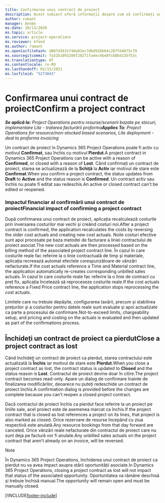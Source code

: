 ```yaml
---
title: Confirmarea unui contract de proiect
description: Acest subiect oferă informații despre cum să confirmați un contract în Project Operations.
author: rumant
manager: Annbe
ms.date: 10/13/2020
ms.topic: article
ms.service: project-operations
ms.reviewer: kfend
ms.author: rumant
ms.openlocfilehash: d807d3631f40a93ec7dbd918b64c287fd4875c79
ms.sourcegitcommit: fa32b1893286f20271fa4ec4be8fc68bd135f53c
ms.translationtype: HT
ms.contentlocale: ro-RO
ms.lasthandoff: 02/15/2021
ms.locfileid: "5273843"
---
```

# <a name="confirm-a-project-contract"></a><span data-ttu-id="15398-103">Confirmarea unui contract de proiect</span><span class="sxs-lookup"><span data-stu-id="15398-103">Confirm a project contract</span></span>

<span data-ttu-id="15398-104">_**Se aplică la:** Project Operations pentru resurse/scenarii bazate pe stocuri, implementare Lite - tratarea facturării proforma_</span><span class="sxs-lookup"><span data-stu-id="15398-104">_**Applies To:** Project Operations for resource/non-stocked based scenarios, Lite deployment - deal to proforma invoicing_</span></span>

<span data-ttu-id="15398-105">Un contract de proiect în Dynamics 365 Project Operations poate fi activ cu motivul **Confirmat**, sau închis cu motivul **Pierdut**.</span><span class="sxs-lookup"><span data-stu-id="15398-105">A project contract in Dynamics 365 Project Operations can be active with a reason of **Confirmed**, or closed with a reason of **Lost**.</span></span> <span data-ttu-id="15398-106">Când confirmați un contract de proiect, starea se actualizează de la **Schiță** la **Activ** iar motivul de stare este **Confirmat**.</span><span class="sxs-lookup"><span data-stu-id="15398-106">When you confirm a project contract, the status updates from **Draft** to **Active** and the status reason is **Confirmed**.</span></span> <span data-ttu-id="15398-107">Un contract activ sau închis nu poate fi editat sau redeschis.</span><span class="sxs-lookup"><span data-stu-id="15398-107">An active or closed contract can't be edited or reopened.</span></span> 

### <a name="financial-impact-of-confirming-a-project-contract"></a><span data-ttu-id="15398-108">Impactul financiar al confirmării unui contract de proiect</span><span class="sxs-lookup"><span data-stu-id="15398-108">Financial impact of confirming a project contract</span></span>

<span data-ttu-id="15398-109">După confirmarea unui contract de proiect, aplicația recalculează costurile prin inversarea costurilor mai vechi și creând costuri noi.</span><span class="sxs-lookup"><span data-stu-id="15398-109">After a project contract is confirmed, the application recalculates the costs by reversing the older cost actuals and creating new cost actuals.</span></span> <span data-ttu-id="15398-110">Noile costuri efective sunt apoi procesate pe baza metodei de facturare a liniei contractului de proiect asociat.</span><span class="sxs-lookup"><span data-stu-id="15398-110">The new cost actuals are then processed based on the billing method of the associated project contract line.</span></span> <span data-ttu-id="15398-111">În cazul în care costurile reale fac referire la o linie contractuală de timp și materiale, aplicația recreează automat efectele corespunzătoare de vânzări nefacturate.</span><span class="sxs-lookup"><span data-stu-id="15398-111">If the cost actuals reference a Time and Material contract line, the application automatically re-creates corresponding unbilled sales actuals.</span></span> <span data-ttu-id="15398-112">În cazul în care costurile reale fac referire la o linie de contract cu preț fix, aplicația încetează să reproceseze costurile reale.</span><span class="sxs-lookup"><span data-stu-id="15398-112">If the cost actuals reference a Fixed Price contract line, the application stops reprocessing the cost actuals.</span></span>

<span data-ttu-id="15398-113">Limitele care nu trebuie depășite, configurarea taxării, precum și stabilirea prețurilor și a costurilor pentru datele reale sunt evaluate și apoi actualizate ca parte a procesului de confirmare.</span><span class="sxs-lookup"><span data-stu-id="15398-113">Not-to-exceed limits, chargeability setup, and pricing and costing on the actuals is evaluated and then updated as part of the confirmations process.</span></span>

## <a name="close-a-project-contract-as-lost"></a><span data-ttu-id="15398-114">Închideți un contract de proiect ca pierdut</span><span class="sxs-lookup"><span data-stu-id="15398-114">Close a project contract as lost</span></span>

<span data-ttu-id="15398-115">Când închideți un contract de proiect ca pierdut, starea contractului este actualizată la **Închis** iar motivul de stare este **Pierdut**.</span><span class="sxs-lookup"><span data-stu-id="15398-115">When you close a project contract as lost, the contract status is updated to **Closed** and the status reason is **Lost**.</span></span> <span data-ttu-id="15398-116">Contractul de proiect devine doar în citire.</span><span class="sxs-lookup"><span data-stu-id="15398-116">The project contract becomes read-only.</span></span> <span data-ttu-id="15398-117">Apare un dialog de confirmare înainte de finalizarea modificărilor, deoarece nu puteți redeschide un contract de proiect închis.</span><span class="sxs-lookup"><span data-stu-id="15398-117">A confirmation dialog is provided before the changes are complete because you can't reopen a closed project contract.</span></span>

<span data-ttu-id="15398-118">Dacă contractul de proiect închis ca pierdut face referire la un proiect pe liniile sale, acel proiect este de asemenea marcat ca închis.</span><span class="sxs-lookup"><span data-stu-id="15398-118">If the project contract that is closed as lost references a project on its lines, that project is also marked as closed.</span></span> <span data-ttu-id="15398-119">Orice rezervare de resurse începând cu ziua respectivă este anulată.</span><span class="sxs-lookup"><span data-stu-id="15398-119">Any resource bookings from that day forward are canceled.</span></span> <span data-ttu-id="15398-120">Orice vânzări reale nefacturate din contractul de proiect care nu sunt deja pe factură vor fi anulate.</span><span class="sxs-lookup"><span data-stu-id="15398-120">Any unbilled sales actuals on the project contract that aren't already on an invoice, will be reversed.</span></span>

> [!NOTE]
> <span data-ttu-id="15398-121">În Dynamics 365 Project Operations, închiderea unui contract de proiect ca pierdut nu va avea impact asupra stării oportunității asociate.</span><span class="sxs-lookup"><span data-stu-id="15398-121">In Dynamics 365 Project Operations, closing a project contract as lost will not impact that status of the associated opportunity.</span></span> <span data-ttu-id="15398-122">Oportunitatea va rămâne deschisă și trebuie închisă manual.</span><span class="sxs-lookup"><span data-stu-id="15398-122">The opportunity will remain open and must be manually closed.</span></span>


[!INCLUDE[footer-include](../../includes/footer-banner.md)]